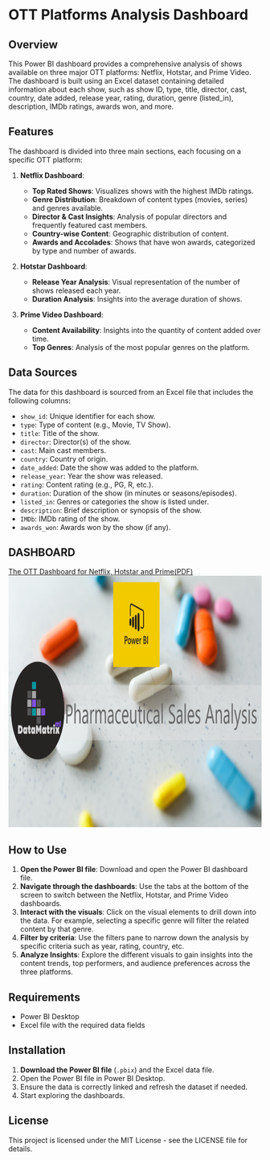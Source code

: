 

# OTT Platforms Analysis Dashboard

## Overview

This Power BI dashboard provides a comprehensive analysis of shows available on three major OTT platforms: Netflix, Hotstar, and Prime Video. The dashboard is built using an Excel dataset containing detailed information about each show, such as show ID, type, title, director, cast, country, date added, release year, rating, duration, genre (listed_in), description, IMDb ratings, awards won, and more.

## Features

The dashboard is divided into three main sections, each focusing on a specific OTT platform:

1. **Netflix Dashboard**:
   - **Top Rated Shows**: Visualizes shows with the highest IMDb ratings.
   - **Genre Distribution**: Breakdown of content types (movies, series) and genres available.
   - **Director & Cast Insights**: Analysis of popular directors and frequently featured cast members.
   - **Country-wise Content**: Geographic distribution of content.
   - **Awards and Accolades**: Shows that have won awards, categorized by type and number of awards.

2. **Hotstar Dashboard**:
   - **Release Year Analysis**: Visual representation of the number of shows released each year.
   - **Duration Analysis**: Insights into the average duration of shows.
  
3. **Prime Video Dashboard**:
   - **Content Availability**: Insights into the quantity of content added over time.
   - **Top Genres**: Analysis of the most popular genres on the platform.
   

## Data Sources

The data for this dashboard is sourced from an Excel file that includes the following columns:

- `show_id`: Unique identifier for each show.
- `type`: Type of content (e.g., Movie, TV Show).
- `title`: Title of the show.
- `director`: Director(s) of the show.
- `cast`: Main cast members.
- `country`: Country of origin.
- `date_added`: Date the show was added to the platform.
- `release_year`: Year the show was released.
- `rating`: Content rating (e.g., PG, R, etc.).
- `duration`: Duration of the show (in minutes or seasons/episodes).
- `listed_in`: Genres or categories the show is listed under.
- `description`: Brief description or synopsis of the show.
- `IMDb`: IMDb rating of the show.
- `awards_won`: Awards won by the show (if any).
 ## DASHBOARD 
 [The OTT Dashboard for Netflix, Hotstar and Prime(PDF)](https://github.com/prachi-pranesh/OTT_Dashboards/blob/main/ott%20dashboard_power%20bi_pdf%20readme.pdf)
 <img src="https://github.com/sssingh/pharmaceutical-sales-analysis-powerbi/blob/main/images/pharma-title-image.png?raw=true" width="1000" height="500" />


## How to Use

1. **Open the Power BI file**: Download and open the Power BI dashboard file.
2. **Navigate through the dashboards**: Use the tabs at the bottom of the screen to switch between the Netflix, Hotstar, and Prime Video dashboards.
3. **Interact with the visuals**: Click on the visual elements to drill down into the data. For example, selecting a specific genre will filter the related content by that genre.
4. **Filter by criteria**: Use the filters pane to narrow down the analysis by specific criteria such as year, rating, country, etc.
5. **Analyze Insights**: Explore the different visuals to gain insights into the content trends, top performers, and audience preferences across the three platforms.

## Requirements

- Power BI Desktop
- Excel file with the required data fields

## Installation

1. **Download the Power BI file** (`.pbix`) and the Excel data file.
2. Open the Power BI file in Power BI Desktop.
3. Ensure the data is correctly linked and refresh the dataset if needed.
4. Start exploring the dashboards.

## License

This project is licensed under the MIT License - see the LICENSE file for details.

